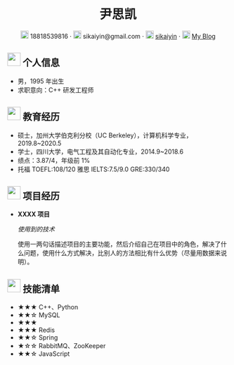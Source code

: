  <center>
     <h1>尹思凯</h1>
     <div>
         <span>
             <img src="assets/phone-solid.svg" width="18px">
             18818539816
         </span>
         ·
         <span>
             <img src="assets/envelope-solid.svg" width="18px">
             sikaiyin@gmail.com
         </span>
         ·
         <span>
             <img src="assets/github-brands.svg" width="18px">
             <a href="https://github.com/sikaiyin">sikaiyin</a>
         </span>
         ·
         <span>
             <img src="assets/rss-solid.svg" width="18px">
             <a href="#">My Blog</a>
         </span>
     </div>
 </center>

 ## <img src="assets/info-circle-solid.svg" width="30px"> 个人信息 

 - 男，1995 年出生
 - 求职意向：C++ 研发工程师

## <img src="assets/graduation-cap-solid.svg" width="30px"> 教育经历

- 硕士，加州大学伯克利分校（UC Berkeley），计算机科学专业，2019.8~2020.5
- 学士，四川大学，电气工程及其自动化专业，2014.9~2018.6
- 绩点：3.87/4，年级前 1%
- 托福 TOEFL:108/120 雅思 IELTS:7.5/9.0 GRE:330/340

## <img src="assets/project-diagram-solid.svg" width="30px"> 项目经历

- **XXXX 项目**

  *使用到的技术*

  使用一两句话描述项目的主要功能，然后介绍自己在项目中的角色，解决了什么问题，使用什么方式解决，比别人的方法相比有什么优势（尽量用数据来说明）。

## <img src="assets/tools-solid.svg" width="30px"> 技能清单

- ★★★ C++、Python
- ★★☆ MySQL
- ★★★ 
- ★★★ Redis
- ★★☆ Spring
- ★☆☆ RabbitMQ、ZooKeeper
- ★★☆ JavaScript
